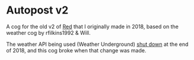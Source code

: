 # Autopost v2
A cog for the old v2 of [Red](https://github.com/Cog-Creators/Red-DiscordBot) that I originally made in 2018, based on the weather cog by rfilkins1992 & Will.

The weather API being used (Weather Underground) [shut down](https://web.archive.org/web/20181017120102/https://apicommunity.wunderground.com/weatherapi/topics/end-of-service-for-the-weather-underground-api) at the end of 2018, and this cog broke when that change was made.
